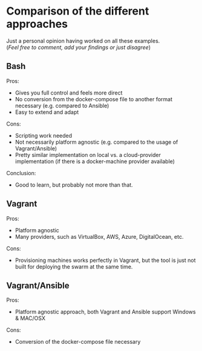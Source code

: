 # Comparison of the different approaches

Just a personal opinion having worked on all these examples.  
(_Feel free to comment, add your findings or just disagree_)

## Bash

Pros:

- Gives you full control and feels more direct
- No conversion from the docker-compose file to another format necessary (e.g. compared to Ansible)
- Easy to extend and adapt

Cons:

- Scripting work needed
- Not necessarily platform agnostic (e.g. compared to the usage of Vagrant/Ansible)
- Pretty similar implementation on local vs. a cloud-provider implementation (if there is a docker-machine provider available)

Conclusion:

- Good to learn, but probably not more than that.

## Vagrant

Pros:

- Platform agnostic
- Many providers, such as VirtualBox, AWS, Azure, DigitalOcean, etc.

Cons:

- Provisioning machines works perfectly in Vagrant, but the tool is just not built for deploying the swarm at the same time.

## Vagrant/Ansible

Pros:

- Platform agnostic approach, both Vagrant and Ansible support Windows & MAC/OSX

Cons:

- Conversion of the docker-compose file necessary